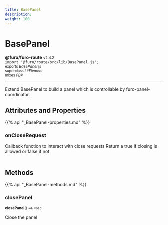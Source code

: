 ```yaml
---
title: BasePanel
description: 
weight: 100
---
```


# BasePanel

**@furo/furo-route** <small>v2.4.2</small>
<br>`import '@furo/route/src/lib/BasePanel.js';`<small>
<br>exports *BasePanel* js
<br>superclass *LitElement*
<br> mixes *FBP*</small>


****

Extend BasePanel to build a panel which is controllable by furo-panel-coordinator.

## Attributes and Properties
{{% api "_BasePanel-properties.md" %}}




### **onCloseRequest**
</small>

Callback function to interact with close requests
Return a true if closing is allowed or false if not
<br><br>



## Methods
{{% api "_BasePanel-methods.md" %}}


### **closePanel**
<small>**closePanel**() ⟹ `void`</small>

Close the panel

<br><br>

